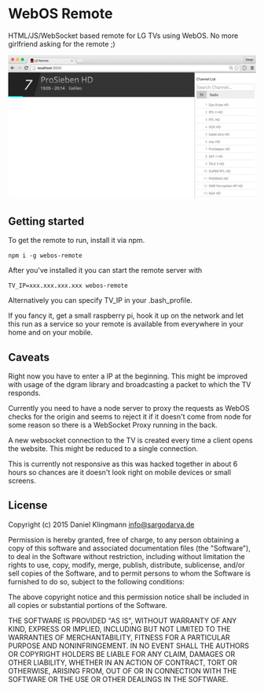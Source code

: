 # WebOS Remote

HTML/JS/WebSocket based remote for LG TVs using WebOS. 
No more girlfriend asking for the remote ;)

![Image of Remote](assets/screenshot.png)

## Getting started

To get the remote to run, install it via npm.

    npm i -g webos-remote 

After you've installed it you can start the remote server with

    TV_IP=xxx.xxx.xxx.xxx webos-remote

Alternatively you can specify TV_IP in your .bash_profile. 

If you fancy it, get a small raspberry pi, hook it up on the network
and let this run as a service so your remote is available from
everywhere in your home and on your mobile. 

## Caveats

Right now you have to enter a IP at the beginning. This might be improved
with usage of the dgram library and broadcasting a packet to which the
TV responds.

Currently you need to have a node server to proxy the requests as WebOS
checks for the origin and seems to reject it if it doesn't come from
node for some reason so there is a WebSocket Proxy running in the back.

A new websocket connection to the TV is created every time a client opens
the website. This might be reduced to a single connection.

This is currently not responsive as this was hacked together in about 6 hours
so chances are it doesn't look right on mobile devices or small screens.  

## License

Copyright (c) 2015 Daniel Klingmann <info@sargodarya.de>

Permission is hereby granted, free of charge, to any person obtaining a copy
of this software and associated documentation files (the "Software"), to deal
in the Software without restriction, including without limitation the rights
to use, copy, modify, merge, publish, distribute, sublicense, and/or sell
copies of the Software, and to permit persons to whom the Software is
furnished to do so, subject to the following conditions:

The above copyright notice and this permission notice shall be included in
all copies or substantial portions of the Software.

THE SOFTWARE IS PROVIDED "AS IS", WITHOUT WARRANTY OF ANY KIND, EXPRESS OR
IMPLIED, INCLUDING BUT NOT LIMITED TO THE WARRANTIES OF MERCHANTABILITY,
FITNESS FOR A PARTICULAR PURPOSE AND NONINFRINGEMENT.  IN NO EVENT SHALL THE
AUTHORS OR COPYRIGHT HOLDERS BE LIABLE FOR ANY CLAIM, DAMAGES OR OTHER
LIABILITY, WHETHER IN AN ACTION OF CONTRACT, TORT OR OTHERWISE, ARISING FROM,
OUT OF OR IN CONNECTION WITH THE SOFTWARE OR THE USE OR OTHER DEALINGS IN
THE SOFTWARE.